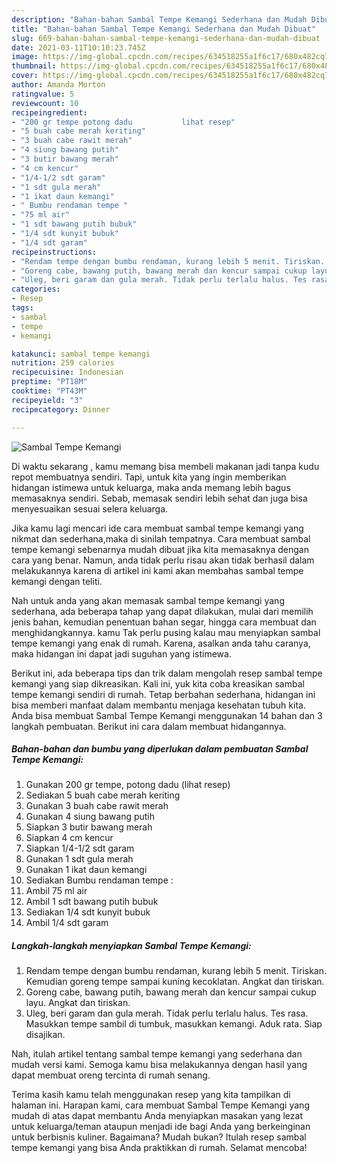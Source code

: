 ```yaml
---
description: "Bahan-bahan Sambal Tempe Kemangi Sederhana dan Mudah Dibuat"
title: "Bahan-bahan Sambal Tempe Kemangi Sederhana dan Mudah Dibuat"
slug: 669-bahan-bahan-sambal-tempe-kemangi-sederhana-dan-mudah-dibuat
date: 2021-03-11T10:10:23.745Z
image: https://img-global.cpcdn.com/recipes/634518255a1f6c17/680x482cq70/sambal-tempe-kemangi-foto-resep-utama.jpg
thumbnail: https://img-global.cpcdn.com/recipes/634518255a1f6c17/680x482cq70/sambal-tempe-kemangi-foto-resep-utama.jpg
cover: https://img-global.cpcdn.com/recipes/634518255a1f6c17/680x482cq70/sambal-tempe-kemangi-foto-resep-utama.jpg
author: Amanda Morton
ratingvalue: 5
reviewcount: 10
recipeingredient:
- "200 gr tempe potong dadu           lihat resep"
- "5 buah cabe merah keriting"
- "3 buah cabe rawit merah"
- "4 siung bawang putih"
- "3 butir bawang merah"
- "4 cm kencur"
- "1/4-1/2 sdt garam"
- "1 sdt gula merah"
- "1 ikat daun kemangi"
- " Bumbu rendaman tempe "
- "75 ml air"
- "1 sdt bawang putih bubuk"
- "1/4 sdt kunyit bubuk"
- "1/4 sdt garam"
recipeinstructions:
- "Rendam tempe dengan bumbu rendaman, kurang lebih 5 menit. Tiriskan. Kemudian goreng tempe sampai kuning kecoklatan. Angkat dan tiriskan."
- "Goreng cabe, bawang putih, bawang merah dan kencur sampai cukup layu. Angkat dan tiriskan."
- "Uleg, beri garam dan gula merah. Tidak perlu terlalu halus. Tes rasa. Masukkan tempe sambil di tumbuk, masukkan kemangi. Aduk rata. Siap disajikan."
categories:
- Resep
tags:
- sambal
- tempe
- kemangi

katakunci: sambal tempe kemangi 
nutrition: 259 calories
recipecuisine: Indonesian
preptime: "PT18M"
cooktime: "PT43M"
recipeyield: "3"
recipecategory: Dinner

---
```



![Sambal Tempe Kemangi](https://img-global.cpcdn.com/recipes/634518255a1f6c17/680x482cq70/sambal-tempe-kemangi-foto-resep-utama.jpg)

Di waktu  sekarang , kamu memang bisa membeli makanan jadi tanpa kudu repot membuatnya sendiri. Tapi, untuk kita yang ingin memberikan hidangan istimewa untuk keluarga, maka anda memang lebih bagus memasaknya sendiri. Sebab, memasak sendiri lebih sehat dan juga bisa menyesuaikan sesuai selera keluarga.

Jika kamu lagi mencari ide cara membuat sambal tempe kemangi yang nikmat dan sederhana,maka di sinilah tempatnya. Cara membuat sambal tempe kemangi  sebenarnya mudah dibuat jika kita memasaknya dengan cara yang benar. Namun, anda tidak perlu risau akan tidak berhasil dalam melakukannya 
karena di artikel ini kami akan membahas sambal tempe kemangi dengan teliti.  



Nah untuk anda yang akan memasak sambal tempe kemangi yang sederhana, ada beberapa tahap yang dapat dilakukan, mulai dari memilih jenis bahan, kemudian penentuan bahan segar, hingga cara membuat dan menghidangkannya. kamu Tak perlu pusing kalau mau menyiapkan sambal tempe kemangi yang enak di rumah. Karena, asalkan anda  tahu caranya, maka hidangan ini dapat jadi suguhan yang istimewa.

Berikut ini, ada beberapa tips dan trik dalam mengolah resep sambal tempe kemangi yang siap dikreasikan. Kali ini, yuk kita coba kreasikan sambal tempe kemangi sendiri di rumah. Tetap berbahan sederhana, hidangan ini bisa memberi manfaat dalam membantu menjaga kesehatan tubuh kita. Anda bisa membuat Sambal Tempe Kemangi menggunakan 14 bahan dan 3 langkah pembuatan. Berikut ini cara dalam membuat hidangannya.

<!--inarticleads1-->

##### Bahan-bahan dan bumbu yang diperlukan dalam pembuatan Sambal Tempe Kemangi:

1. Gunakan 200 gr tempe, potong dadu           (lihat resep)
1. Sediakan 5 buah cabe merah keriting
1. Gunakan 3 buah cabe rawit merah
1. Gunakan 4 siung bawang putih
1. Siapkan 3 butir bawang merah
1. Siapkan 4 cm kencur
1. Siapkan 1/4-1/2 sdt garam
1. Gunakan 1 sdt gula merah
1. Gunakan 1 ikat daun kemangi
1. Sediakan  Bumbu rendaman tempe :
1. Ambil 75 ml air
1. Ambil 1 sdt bawang putih bubuk
1. Sediakan 1/4 sdt kunyit bubuk
1. Ambil 1/4 sdt garam




<!--inarticleads2-->

##### Langkah-langkah menyiapkan Sambal Tempe Kemangi:

1. Rendam tempe dengan bumbu rendaman, kurang lebih 5 menit. Tiriskan. Kemudian goreng tempe sampai kuning kecoklatan. Angkat dan tiriskan.
1. Goreng cabe, bawang putih, bawang merah dan kencur sampai cukup layu. Angkat dan tiriskan.
1. Uleg, beri garam dan gula merah. Tidak perlu terlalu halus. Tes rasa. Masukkan tempe sambil di tumbuk, masukkan kemangi. Aduk rata. Siap disajikan.




Nah, itulah artikel tentang  sambal tempe kemangi  yang sederhana dan mudah versi kami. Semoga kamu bisa melakukannya dengan hasil yang dapat membuat oreng tercinta di rumah senang. 

Terima kasih kamu telah menggunakan resep yang kita tampilkan di halaman ini. Harapan kami, cara membuat  Sambal Tempe Kemangi yang mudah di atas dapat membantu Anda menyiapkan masakan yang lezat untuk keluarga/teman ataupun menjadi ide bagi Anda yang berkeinginan untuk berbisnis kuliner. Bagaimana? Mudah bukan? Itulah resep sambal tempe kemangi yang bisa Anda praktikkan di rumah. Selamat mencoba!

